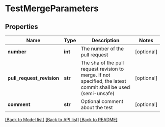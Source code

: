 # TestMergeParameters

## Properties
Name | Type | Description | Notes
------------ | ------------- | ------------- | -------------
**number** | **int** | The number of the pull request | [optional] 
**pull_request_revision** | **str** | The sha of the pull request revision to merge. If not specified, the latest commit shall be used (semi-unsafe) | [optional] 
**comment** | **str** | Optional comment about the test | [optional] 

[[Back to Model list]](../README.md#documentation-for-models) [[Back to API list]](../README.md#documentation-for-api-endpoints) [[Back to README]](../README.md)

